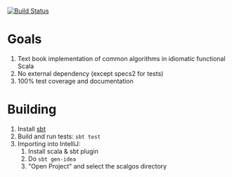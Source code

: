 [![Build Status](https://travis-ci.org/pathikrit/scalgos.png)](http://travis-ci.org/pathikrit/scalgos)

Goals
=====
1. Text book implementation of common algorithms in idiomatic functional Scala
2. No external dependency (except specs2 for tests)
3. 100% test coverage and documentation

Building
========
1. Install [sbt](http://www.scala-sbt.org/release/docs/Getting-Started/Setup.html)
2. Build and run tests: `sbt test`
3. Importing into IntelliJ:
    1. Install scala & sbt plugin
    2. Do `sbt gen-idea`
    3. "Open Project" and select the scalgos directory

